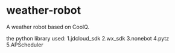 # weather-robot
A weather robot based on CoolQ.

the python library used:
1.jdcloud_sdk
2.wx_sdk
3.nonebot
4.pytz
5.APScheduler
